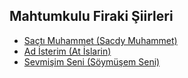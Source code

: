 ## Mahtumkulu Firaki Şiirleri

- [Saçtı Muhammet (Sacdy Muhammet)](sacti_muhammed.md)
- [Ad İsterim (At İslarin)](ad_isterim.md)
- [Sevmişim Seni (Söymüşem Seni)](sevmisim_seni.md)
